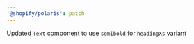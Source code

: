 ```yaml
---
'@shopify/polaris': patch
---
```


Updated `Text` component to use `semibold` for `headingXs` variant
